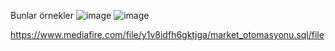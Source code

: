 Bunlar örnekler
![image](https://github.com/06berkan06/Market-Otamasyonu/assets/113473925/8bdd9d5f-ad5e-455e-bebd-3fd155266451)
![image](https://github.com/06berkan06/Market-Otamasyonu/assets/113473925/1277513e-9585-4879-8ede-c3c445b2439e)

https://www.mediafire.com/file/y1v8idfh6gktjga/market_otomasyonu.sql/file
